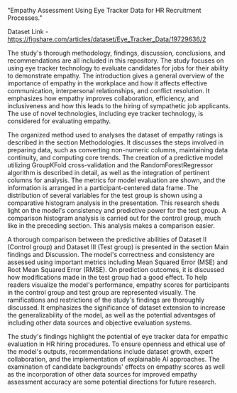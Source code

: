 
"Empathy Assessment Using Eye Tracker Data for HR Recruitment Processes." 



Dataset Link  -  https://figshare.com/articles/dataset/Eye_Tracker_Data/19729636/2

The study's thorough methodology, findings, discussion, conclusions, and recommendations are all included in this repository. The study focuses on using eye tracker technology to evaluate candidates for jobs for their ability to demonstrate empathy. The introduction gives a general overview of the importance of empathy in the workplace and how it affects effective communication, interpersonal relationships, and conflict resolution. It emphasizes how empathy improves collaboration, efficiency, and inclusiveness and how this leads to the hiring of sympathetic job applicants. The use of novel technologies, including eye tracker technology, is considered for evaluating empathy.

The organized method used to analyses the dataset of empathy ratings is described in the section Methodologies. It discusses the steps involved in preparing data, such as converting non-numeric columns, maintaining data continuity, and computing core trends. The creation of a predictive model utilizing GroupKFold cross-validation and the RandomForestRegressor algorithm is described in detail, as well as the integration of pertinent columns for analysis. The metrics for model evaluation are shown, and the information is arranged in a participant-centered data frame. The distribution of several variables for the test group is shown using a comparative histogram analysis in the presentation. This research sheds light on the model's consistency and predictive power for the test group. A comparison histogram analysis is carried out for the control group, much like in the preceding section. This analysis makes a comparison easier.

A thorough comparison between the predictive abilities of Dataset II (Control group) and Dataset III (Test group) is presented in the section Main findings and Discussion. The model's correctness and consistency are assessed using important metrics including Mean Squared Error (MSE) and Root Mean Squared Error (RMSE). On prediction outcomes, it is discussed how modifications made in the test group had a good effect. To help readers visualize the model's performance, empathy scores for participants in the control group and test group are represented visually. The ramifications and restrictions of the study's findings are thoroughly discussed. It emphasizes the significance of dataset extension to increase the generalizability of the model, as well as the potential advantages of including other data sources and objective evaluation systems. 

The study's findings highlight the potential of eye tracker data for empathic evaluation in HR hiring procedures. To ensure openness and ethical use of the model's outputs, recommendations include dataset growth, expert collaboration, and the implementation of explainable AI approaches. The examination of candidate backgrounds' effects on empathy scores as well as the incorporation of other data sources for improved empathy assessment accuracy are some potential directions for future research. 
